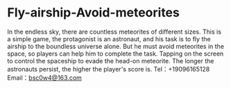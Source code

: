 # Fly-airship-Avoid-meteorites
In the endless sky, there are countless meteorites of different sizes. This is a simple game, the protagonist is an astronaut, and his task is to fly the airship to the boundless universe alone. But he must avoid meteorites in the space, so players can help him to complete the task. Tapping on the screen to control the spaceship to evade the head-on meteorite. The longer the astronauts persist, the higher the player's score is.
Tel：+19096165128
Email：bsc0w4@163.com
